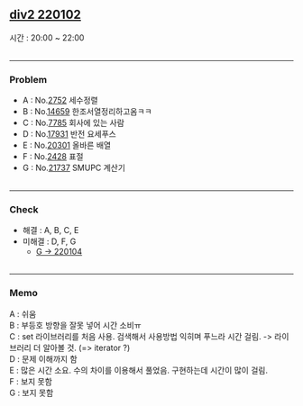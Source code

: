 ## [div2 220102](https://www.acmicpc.net/group/practice/9928/68)<br>
시간 : 20:00 ~ 22:00<br><br>

***
### Problem
* A : No.[2752](https://boj.kr/2752) 세수정렬
* B : No.[14659](https://boj.kr/14659) 한조서열정리하고옴ㅋㅋ
* C : No.[7785](https://boj.kr/7785) 회사에 있는 사람
* D : No.[17931](https://boj.kr/17931) 반전 요세푸스
* E : No.[20301](https://boj.kr/20301) 올바른 배열
* F : No.[2428](https://boj.kr/2428) 표절
* G : No.[21737](https://boj.kr/21737) SMUPC 계산기<br><br>

***
### Check
* 해결 : A, B, C, E<br>
* 미해결 : D, F, G
  * [G -> 220104](https://github.com/ro-el-c/PS/blob/main/Java/BJ_21737.java)<br><br>

***
### Memo
A : 쉬움<br>
B : 부등호 방향을 잘못 넣어 시간 소비ㅠ<br>
C : set 라이브러리를 처음 사용. 검색해서 사용방법 익히며 푸느라 시간 걸림.
     -> <set> 라이브러리 더 알아볼 것. (=> iterator ?)<br>
D : 문제 이해까지 함<br>
E : 많은 시간 소요. 수의 차이를 이용해서 풀었음. 구현하는데 시간이 많이 걸림.<br>
F : 보지 못함<br>
G : 보지 못함
